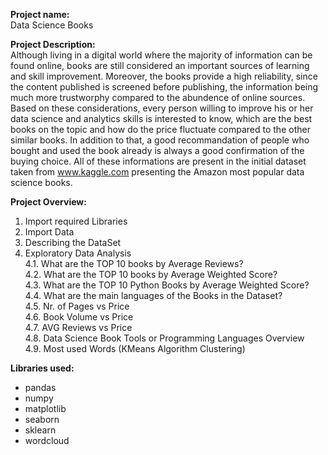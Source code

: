 **Project name:**  
Data Science Books

**Project Description:**  
Although living in a digital world where the majority of information can be found online, books are still considered an important sources of learning and skill improvement.
Moreover, the books provide a high reliability, since the content published is screened before publishing, the information being much more trustworphy compared to the 
abundence of online sources. Based on these considerations, every person willing to improve his or her data science and analytics skills is interested to know, which are
the best books on the topic and how do the price fluctuate compared to the other similar books. In addition to that, a good recommandation of people who bought and 
used the book already is always a good confirmation of the buying choice. All of these informations are present in the initial dataset taken from www.kaggle.com presenting 
the Amazon most popular data science books. 


**Project Overview:** 
1. Import required Libraries
2. Import Data
3. Describing the DataSet
4. Exploratory Data Analysis  
4.1. What are the TOP 10 books by Average Reviews?  
4.2. What are the TOP 10 books by Average Weighted Score?  
4.3. What are the TOP 10 Python Books by Average Weighted Score?  
4.4. What are the main languages of the Books in the Dataset?  
4.5. Nr. of Pages vs Price  
4.6. Book Volume vs Price  
4.7. AVG Reviews vs Price  
4.8. Data Science Book Tools or Programming Languages Overview  
4.9. Most used Words (KMeans Algorithm Clustering)  


**Libraries used:**
* pandas
* numpy
* matplotlib
* seaborn
* sklearn
* wordcloud 

